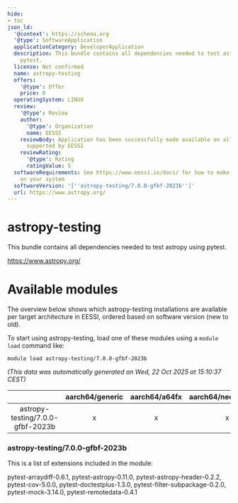 ```yaml
---
hide:
- toc
json_ld:
  '@context': https://schema.org
  '@type': SoftwareApplication
  applicationCategory: DeveloperApplication
  description: This bundle contains all dependencies needed to test astropy using
    pytest.
  license: Not confirmed
  name: astropy-testing
  offers:
    '@type': Offer
    price: 0
  operatingSystem: LINUX
  review:
    '@type': Review
    author:
      '@type': Organization
      name: EESSI
    reviewBody: Application has been successfully made available on all architectures
      supported by EESSI
    reviewRating:
      '@type': Rating
      ratingValue: 5
  softwareRequirements: See https://www.eessi.io/docs/ for how to make EESSI available
    on your system
  softwareVersion: '[''astropy-testing/7.0.0-gfbf-2023b'']'
  url: https://www.astropy.org/
---
```


astropy-testing
===============


This bundle contains all dependencies needed to test astropy using pytest.

https://www.astropy.org/
# Available modules


The overview below shows which astropy-testing installations are available per target architecture in EESSI, ordered based on software version (new to old).

To start using astropy-testing, load one of these modules using a `module load` command like:

```shell
module load astropy-testing/7.0.0-gfbf-2023b
```

*(This data was automatically generated on Wed, 22 Oct 2025 at 15:10:37 CEST)*

| |aarch64/generic|aarch64/a64fx|aarch64/neoverse_n1|aarch64/neoverse_v1|aarch64/nvidia/grace|x86_64/generic|x86_64/amd/zen2|x86_64/amd/zen3|x86_64/amd/zen4|x86_64/intel/cascadelake|x86_64/intel/haswell|x86_64/intel/icelake|x86_64/intel/sapphirerapids|x86_64/intel/skylake_avx512|
| :---: | :---: | :---: | :---: | :---: | :---: | :---: | :---: | :---: | :---: | :---: | :---: | :---: | :---: | :---: |
|astropy-testing/7.0.0-gfbf-2023b|x|x|x|x|x|x|x|x|x|x|x|x|x|x|


### astropy-testing/7.0.0-gfbf-2023b

This is a list of extensions included in the module:

pytest-arraydiff-0.6.1, pytest-astropy-0.11.0, pytest-astropy-header-0.2.2, pytest-cov-5.0.0, pytest-doctestplus-1.3.0, pytest-filter-subpackage-0.2.0, pytest-mock-3.14.0, pytest-remotedata-0.4.1